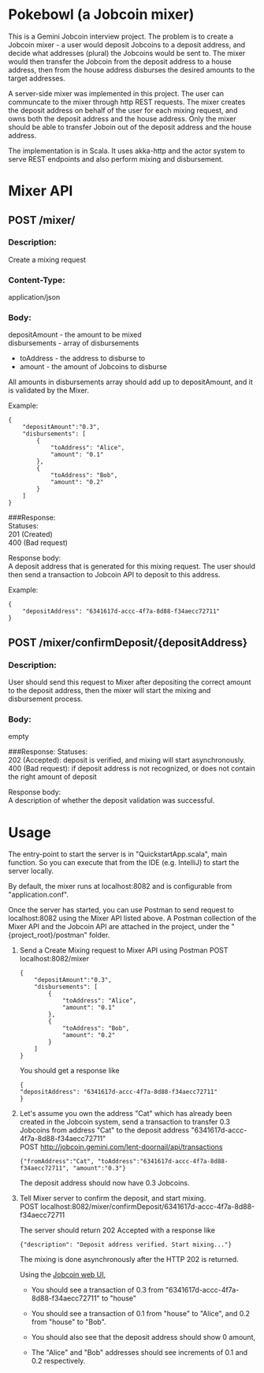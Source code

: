 # Pokebowl (a Jobcoin mixer)

This is a Gemini Jobcoin interview project. The problem is to create a Jobcoin mixer - a user would deposit Jobcoins to a deposit address, and decide what addresses (plural) the Jobcoins would be sent to. The mixer would then transfer the Jobcoin from the deposit address to a house address, then from the house address disburses the desired amounts to the target addresses.

A server-side mixer was implemented in this project. The user can communcate to the mixer through http REST requests. The mixer creates the deposit address on behalf of the user for each mixing request, and owns both the deposit address and the house address. Only the mixer should be able to transfer Joboin out of the deposit address and the house address.

The implementation is in Scala. It uses akka-http and the actor system to serve REST endpoints and also perform mixing and disbursement.

# Mixer API
## POST /mixer/
### Description:  
Create a mixing request  

### Content-Type:  
application/json  

### Body:  
depositAmount - the amount to be mixed  
disbursements - array of disbursements
  * toAddress -  the address to disburse to
  * amount - the amount of Jobcoins to disburse  

All amounts in disbursements array should add up to depositAmount, 
and it is validated by the Mixer.

Example:
```
{
    "depositAmount":"0.3", 
    "disbursements": [
        {
            "toAddress": "Alice", 
            "amount": "0.1"
        },
        {
            "toAddress": "Bob", 
            "amount": "0.2"
        }
    ]
}
```

###Response:  
Statuses:  
201 (Created)  
400 (Bad request)

Response body:  
A deposit address that is generated for this mixing request. 
The user should then send a transaction to Jobcoin API to deposit to this address.  

Example:
```
{
    "depositAddress": "6341617d-accc-4f7a-8d88-f34aecc72711"
}
```


## POST /mixer/confirmDeposit/{depositAddress}
### Description: 
User should send this request to Mixer after depositing the correct amount to the deposit address, 
then the mixer will start the mixing and disbursement process.

### Body: 
empty

###Response:
Statuses:  
202 (Accepted): deposit is verified, and mixing will start asynchronously.  
400 (Bad request): if deposit address is not recognized, or does not contain the right amount of deposit

Response body:  
A description of whether the deposit validation was successful.

# Usage
The entry-point to start the server is in "QuickstartApp.scala", main function. So you can execute that from the IDE (e.g. IntelliJ) to start the server locally.

By default, the mixer runs at localhost:8082 and is configurable from "application.conf".

Once the server has started, you can use Postman to send request to localhost:8082 using the Mixer API listed above.
A Postman collection of the Mixer API and the Jobcoin API are attached in the project, under the "{project_root}/postman" folder.

1.  Send a Create Mixing request to Mixer API using Postman
    POST localhost:8082/mixer
    ```
    {
        "depositAmount":"0.3", 
        "disbursements": [
            {
                "toAddress": "Alice", 
                "amount": "0.1"
            },
            {
                "toAddress": "Bob", 
                "amount": "0.2"
            }
        ]
    }
    ```
    
    You should get a response like
    ```
    {
    "depositAddress": "6341617d-accc-4f7a-8d88-f34aecc72711"
    }
    ```

2.  Let's assume you own the address "Cat" which has already been created in the Jobcoin system, 
    send a transaction to transfer 0.3 Jobcoins from address "Cat" to the deposit address "6341617d-accc-4f7a-8d88-f34aecc72711"  
    POST http://jobcoin.gemini.com/lent-doornail/api/transactions
    ```
    {"fromAddress":"Cat", "toAddress":"6341617d-accc-4f7a-8d88-f34aecc72711", "amount":"0.3"}
    ```
     The deposit address should now have 0.3 Jobcoins.

3.  Tell Mixer server to confirm the deposit, and start mixing.  
    POST localhost:8082/mixer/confirmDeposit/6341617d-accc-4f7a-8d88-f34aecc72711

    The server should return 202 Accepted with a response like
    ```
    {"description": "Deposit address verified. Start mixing..."}
    ```
    
    The mixing is done asynchronously after the HTTP 202 is returned.  
    
    Using the [Jobcoin web UI](https://jobcoin.gemini.com/lent-doornail),
    
    * You should see a transaction of 0.3 from "6341617d-accc-4f7a-8d88-f34aecc72711" to "house"
    
    * You should see a transaction of 0.1 from "house" to "Alice", and 0.2 from "house" to "Bob".   
    
    * You should also see that the deposit address should show 0 amount, 
    
    * The "Alice" and "Bob" addresses should see increments of 0.1 and 0.2 respectively.

